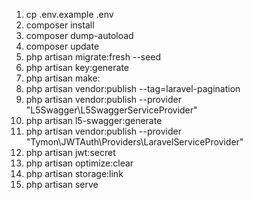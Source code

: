 1. cp .env.example .env
2. composer install
3. composer dump-autoload
4. composer update
5. php artisan migrate:fresh --seed
6. php artisan key:generate
7. php artisan make:
8. php artisan vendor:publish --tag=laravel-pagination
9. php artisan vendor:publish --provider "L5Swagger\L5SwaggerServiceProvider"
10. php artisan l5-swagger:generate
11. php artisan vendor:publish --provider "Tymon\JWTAuth\Providers\LaravelServiceProvider"
12. php artisan jwt:secret
13. php artisan optimize:clear
14. php artisan storage:link
15. php artisan serve
